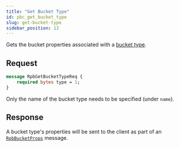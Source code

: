 ```yaml
---
title: "Get Bucket Type"
id: pbc_get_bucket_type
slug: get-bucket-type
sidebar_position: 13
---
```


Gets the bucket properties associated with a [bucket type](../../../using/cluster-operations/bucket-types.md).

## Request

```protobuf
message RpbGetBucketTypeReq {
    required bytes type = 1;
}
```

Only the name of the bucket type needs to be specified (under `name`).

## Response

A bucket type's properties will be sent to the client as part of an
[`RpbBucketProps`](../../../developing/api/protocol-buffers/get-bucket-props.md) message.
